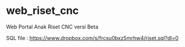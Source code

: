 # web_riset_cnc
Web Portal Anak Riset CNC versi Beta

SQL file : https://www.dropbox.com/s/frcsu0bxz5mrhw4/riset.sql?dl=0
